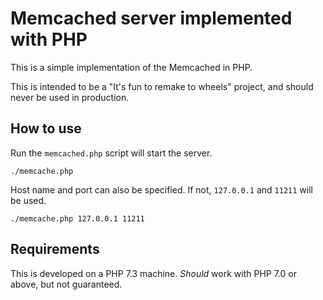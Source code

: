 # Memcached server implemented with PHP

This is a simple implementation of the Memcached in PHP.

This is intended to be a "It's fun to remake to wheels" project, and should never be used in production.

## How to use

Run the `memcached.php` script will start the server.

```shell
./memcache.php
```

Host name and port can also be specified. If not, `127.0.0.1` and `11211` will be used.

```shell
./memcache.php 127.0.0.1 11211
```

## Requirements

This is developed on a PHP 7.3 machine. *Should* work with PHP 7.0 or above, but not guaranteed.


